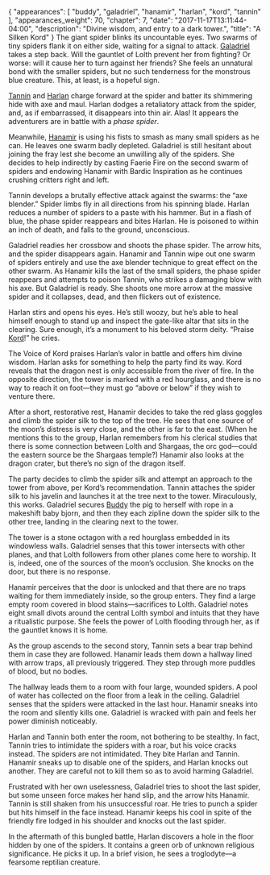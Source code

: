 {
    "appearances": [
        "buddy",
        "galadriel",
        "hanamir",
        "harlan",
        "kord",
        "tannin"
    ],
    "appearances_weight": 70,
    "chapter": 7,
    "date": "2017-11-17T13:11:44-04:00",
    "description": "Divine wisdom, and entry to a dark tower.",
    "title": "A Silken Kord"
}
The giant spider blinks its uncountable eyes. Two swarms of tiny spiders flank it on either side, waiting for a signal to attack. [Galadriel](/characters/galadriel/) takes a step back. Will the gauntlet of Lolth prevent her from fighting? Or worse: will it cause her to turn against her friends? She feels an unnatural bond with the smaller spiders, but no such tenderness for the monstrous blue creature. This, at least, is a hopeful sign.

[Tannin](/characters/tannin/) and [Harlan](/characters/harlan/) charge forward at the spider and batter its shimmering hide with axe and maul. Harlan dodges a retaliatory attack from the spider, and, as if embarrassed, it disappears into thin air. Alas! It appears the adventurers are in battle with a _phase spider_.

Meanwhile, [Hanamir](/characters/hanamir/) is using his fists to smash as many small spiders as he can. He leaves one swarm badly depleted. Galadriel is still hesitant about joining the fray lest she become an unwilling ally of the spiders. She decides to help indirectly by casting Faerie Fire on the second swarm of spiders and endowing Hanamir with Bardic Inspiration as he continues crushing critters right and left.

Tannin develops a brutally effective attack against the swarms: the “axe blender.” Spider limbs fly in all directions from his spinning blade. Harlan reduces a number of spiders to a paste with his hammer. But in a flash of blue, the phase spider reappears and bites Harlan. He is poisoned to within an inch of death, and falls to the ground, unconscious.

Galadriel readies her crossbow and shoots the phase spider. The arrow hits, and the spider disappears again. Hanamir and Tannin wipe out one swarm of spiders entirely and use the axe blender technique to great effect on the other swarm. As Hanamir kills the last of the small spiders, the phase spider reappears and attempts to poison Tannin, who strikes a damaging blow with his axe. But Galadriel is ready. She shoots one more arrow at the massive spider and it collapses, dead, and then flickers out of existence.

Harlan stirs and opens his eyes. He’s still woozy, but he’s able to heal himself enough to stand up and inspect the gate-like altar that sits in the clearing. Sure enough, it’s a monument to his beloved storm deity. “Praise [Kord](/characters/kord/)!” he cries. 

The Voice of Kord praises Harlan’s valor in battle and offers him divine wisdom. Harlan asks for something to help the party find its way. Kord reveals that the dragon nest is only accessible from the river of fire. In the opposite direction, the tower is marked with a red hourglass, and there is no way to reach it on foot—they must go “above or below” if they wish to venture there. 

After a short, restorative rest, Hanamir decides to take the red glass goggles and climb the spider silk to the top of the tree. He sees that one source of the moon’s distress is very close, and the other is far to the east. (When he mentions this to the group, Harlan remembers from his clerical studies that there is some connection between Lolth and Shargaas, the orc god—could the eastern source be the Shargaas temple?) Hanamir also looks at the dragon crater, but there’s no sign of the dragon itself.

The party decides to climb the spider silk and attempt an approach to the tower from above, per Kord’s recommendation. Tannin attaches the spider silk to his javelin and launches it at the tree next to the tower. Miraculously, this works. Galadriel secures [Buddy](/characters/buddy/) the pig to herself with rope in a makeshift baby bjorn, and then they each zipline down the spider silk to the other tree, landing in the clearing next to the tower.

The tower is a stone octagon with a red hourglass embedded in its windowless walls. Galadriel senses that this tower intersects with other planes, and that Lolth followers from other planes come here to worship. It is, indeed, one of the sources of the moon’s occlusion. She knocks on the door, but there is no response.

Hanamir perceives that the door is unlocked and that there are no traps waiting for them immediately inside, so the group enters. They find a large empty room covered in blood stains—sacrifices to Lolth. Galadriel notes eight small divots around the central Lolth symbol and intuits that they have a ritualistic purpose. She feels the power of Lolth flooding through her, as if the gauntlet knows it is home.

As the group ascends to the second story, Tannin sets a bear trap behind them in case they are followed. Hanamir leads them down a hallway lined with arrow traps, all previously triggered. They step through more puddles of blood, but no bodies. 

The hallway leads them to a room with four large, wounded spiders. A pool of water has collected on the floor from a leak in the ceiling. Galadriel senses that the spiders were attacked in the last hour. Hanamir sneaks into the room and silently kills one. Galadriel is wracked with pain and feels her power diminish noticeably.

Harlan and Tannin both enter the room, not bothering to be stealthy. In fact, Tannin tries to intimidate the spiders with a roar, but his voice cracks instead. The spiders are not intimidated. They bite Harlan and Tannin. Hanamir sneaks up to disable one of the spiders, and Harlan knocks out another. They are careful not to kill them so as to avoid harming Galadriel.

Frustrated with her own uselessness, Galadriel tries to shoot the last spider, but some unseen force makes her hand slip, and the arrow hits Hanamir. Tannin is still shaken from his unsuccessful roar. He tries to punch a spider but hits himself in the face instead. Hanamir keeps his cool in spite of the friendly fire lodged in his shoulder and knocks out the last spider.

In the aftermath of this bungled battle, Harlan discovers a hole in the floor hidden by one of the spiders. It contains a green orb of unknown religious significance. He picks it up. In a brief vision, he sees a troglodyte—a fearsome reptilian creature.
